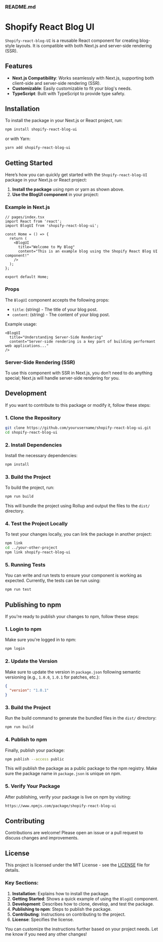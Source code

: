 ### README.md

# Shopify React Blog UI

`Shopify-react-blog-UI` is a reusable React component for creating blog-style layouts. It is compatible with both Next.js and server-side rendering (SSR).

## Features

- **Next.js Compatibility**: Works seamlessly with Next.js, supporting both client-side and server-side rendering (SSR).
- **Customizable**: Easily customizable to fit your blog's needs.
- **TypeScript**: Built with TypeScript to provide type safety.
  
## Installation

To install the package in your Next.js or React project, run:

```bash
npm install shopify-react-blog-ui
```

or with Yarn:

```bash
yarn add shopify-react-blog-ui
```

## Getting Started

Here’s how you can quickly get started with the `Shopify-react-blog-UI` package in your Next.js or React project:

1. **Install the package** using npm or yarn as shown above.
2. **Use the BlogUI component** in your project:

### Example in Next.js

```tsx
// pages/index.tsx
import React from 'react';
import BlogUI from 'shopify-react-blog-ui';

const Home = () => {
  return (
    <BlogUI
      title="Welcome to My Blog"
      content="This is an example blog using the Shopify React Blog UI component!"
    />
  );
};

export default Home;
```

### Props

The `BlogUI` component accepts the following props:

- `title`: (string) - The title of your blog post.
- `content`: (string) - The content of your blog post.

Example usage:

```tsx
<BlogUI
  title="Understanding Server-Side Rendering"
  content="Server-side rendering is a key part of building performant web applications..."
/>
```

### Server-Side Rendering (SSR)

To use this component with SSR in Next.js, you don’t need to do anything special; Next.js will handle server-side rendering for you.

## Development

If you want to contribute to this package or modify it, follow these steps:

### 1. Clone the Repository

```bash
git clone https://github.com/yourusername/shopify-react-blog-ui.git
cd shopify-react-blog-ui
```

### 2. Install Dependencies

Install the necessary dependencies:

```bash
npm install
```

### 3. Build the Project

To build the project, run:

```bash
npm run build
```

This will bundle the project using Rollup and output the files to the `dist/` directory.

### 4. Test the Project Locally

To test your changes locally, you can link the package in another project:

```bash
npm link
cd ../your-other-project
npm link shopify-react-blog-ui
```

### 5. Running Tests

You can write and run tests to ensure your component is working as expected. Currently, the tests can be run using:

```bash
npm run test
```

## Publishing to npm

If you're ready to publish your changes to npm, follow these steps:

### 1. Login to npm

Make sure you're logged in to npm:

```bash
npm login
```

### 2. Update the Version

Make sure to update the version in `package.json` following semantic versioning (e.g., `1.0.0`, `1.0.1` for patches, etc.):

```json
{
  "version": "1.0.1"
}
```

### 3. Build the Project

Run the build command to generate the bundled files in the `dist/` directory:

```bash
npm run build
```

### 4. Publish to npm

Finally, publish your package:

```bash
npm publish --access public
```

This will publish the package as a public package to the npm registry. Make sure the package name in `package.json` is unique on npm.

### 5. Verify Your Package

After publishing, verify your package is live on npm by visiting:

```bash
https://www.npmjs.com/package/shopify-react-blog-ui
```

## Contributing

Contributions are welcome! Please open an issue or a pull request to discuss changes and improvements.

## License

This project is licensed under the MIT License - see the [LICENSE](LICENSE) file for details.

### Key Sections:
1. **Installation**: Explains how to install the package.
2. **Getting Started**: Shows a quick example of using the `BlogUI` component.
3. **Development**: Describes how to clone, develop, and test the package.
4. **Publishing to npm**: Steps to publish the package.
5. **Contributing**: Instructions on contributing to the project.
6. **License**: Specifies the license.

You can customize the instructions further based on your project needs. Let me know if you need any other changes!